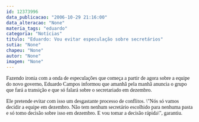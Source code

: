 ```yaml
---
id: 12373996
data_publicacao: "2006-10-29 21:16:00"
data_alteracao: "None"
materia_tags: "eduardo"
categoria: "Notícias"
titulo: "Eduardo: Vou evitar especulação sobre secretários"
sutia: "None"
chapeu: "None"
autor: "None"
imagem: "None"
---
```

<p><P><FONT face=Verdana>Fazendo ironia com a onda de especulações que começa a partir de agora sobre a equipe do novo governo, Eduardo Campos informou que amanhã pela manhã anuncia o grupo que fará a transição e que só falará sobre o secretariado em dezembro.</FONT></P></p>
<p><P><FONT face=Verdana>Ele pretende evitar com isso um desgastante processo de conflitos. \"Nós só vamos decidir a equipe em dezembro. Não tem nenhum secretário escolhido para nenhuma pasta e só tomo decisão sobre isso em dezembro. E vou tomar a decisão rápida\", garantiu.</FONT></P> </p>
